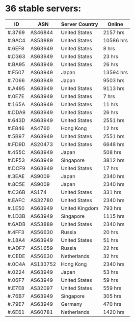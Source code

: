 # 36 stable servers:

| ID | ASN | Server Country | Online |
| ------ | ------ | ------ | ------ |
| #.3769 | AS46844 | United States | 2157 hrs |
| #.9AC4 | AS53889 | United States | 10586 hrs |
| #.6EF8 | AS63949 | United States | 8 hrs |
| #.D363 | AS63949 | United States | 23 hrs |
| #.BA95 | AS63949 | United States | 26 hrs |
| #.F507 | AS63949 | Japan | 13594 hrs |
| #.7066 | AS63949 | Japan | 9503 hrs |
| #.A495 | AS63949 | United States | 9113 hrs |
| #.0E7E | AS63949 | United States | 7 hrs |
| #.165A | AS63949 | United States | 11 hrs |
| #.DDA9 | AS63949 | United States | 26 hrs |
| #.643D | AS63949 | United States | 2551 hrs |
| #.E846 | AS4760 | Hong Kong | 12 hrs |
| #.5B97 | AS63949 | United States | 2551 hrs |
| #.FD9D | AS20473 | United States | 6648 hrs |
| #.455C | AS63949 | Japan | 508 hrs |
| #.DF53 | AS63949 | Singapore | 3812 hrs |
| #.DCF9 | AS63949 | United States | 17 hrs |
| #.3EAE | AS9009 | Japan | 2340 hrs |
| #.8C5E | AS9009 | Japan | 2340 hrs |
| #.C36B | AS174 | United States | 331 hrs |
| #.EAFC | AS32780 | United States | 2340 hrs |
| #.1E50 | AS63949 | United Kingdom | 793 hrs |
| #.1D3B | AS63949 | Singapore | 1115 hrs |
| #.6ADB | AS53889 | United States | 2340 hrs |
| #.4FF3 | AS56630 | Russia | 20 hrs |
| #.18A4 | AS63949 | United States | 51 hrs |
| #.ADF7 | AS51659 | Russia | 22 hrs |
| #.CEDE | AS56630 | Netherlands | 32 hrs |
| #.0C4A | AS133752 | Hong Kong | 2340 hrs |
| #.0224 | AS63949 | Japan | 53 hrs |
| #.06F7 | AS63949 | United States | 59 hrs |
| #.E7E8 | AS32097 | United States | 559 hrs |
| #.76B7 | AS63949 | Singapore | 305 hrs |
| #.79E7 | AS63949 | Germany | 470 hrs |
| #.6E61 | AS60781 | Netherlands | 1420 hrs |

